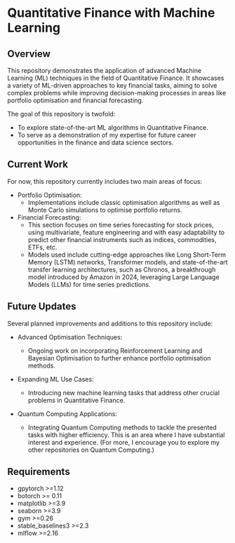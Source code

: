 # Quantitative Finance with Machine Learning


##  Overview
This repository demonstrates the application of advanced Machine Learning (ML) techniques in the field of Quantitative Finance. It showcases a variety of ML-driven approaches to key financial tasks, aiming to solve complex problems while improving decision-making processes in areas like portfolio optimisation and financial forecasting.

The goal of this repository is twofold:
- To explore state-of-the-art ML algorithms in Quantitative Finance.
- To serve as a demonstration of my expertise for future career opportunities in the finance and data science sectors.

## Current Work


For now, this repository currently includes two main areas of focus:

- Portfolio Optimisation:
    - Implementations include classic optimisation algorithms as well as Monte Carlo simulations to optimise portfolio returns.
- Financial Forecasting:
    - This section focuses on time series forecasting for stock prices, using multivariate, feature engineering and with easy adaptability to predict other financial instruments such as indices, commodities, ETFs, etc.
    - Models used include cutting-edge approaches like Long Short-Term Memory (LSTM) networks, Transformer models, and state-of-the-art transfer learning architectures, such as Chronos, a breakthrough model introduced by Amazon in 2024, leveraging Large Language Models (LLMs) for time series predictions.


## Future Updates 

Several planned improvements and additions to this repository include:

- Advanced Optimisation Techniques:
    - Ongoing work on incorporating Reinforcement Learning and Bayesian Optimisation to further enhance portfolio optimisation methods.

- Expanding ML Use Cases:
    - Introducing new machine learning tasks that address other crucial problems in Quantitative Finance.

- Quantum Computing Applications:
    - Integrating Quantum Computing methods to tackle the presented tasks with higher efficiency. This is an area where I have substantial interest and experience. (For more, I encourage you to explore my other repositories on Quantum Computing.)


## Requirements


- gpytorch  >=1.12
- botorch   >= 0.11
- matplotlib    >=3.9
- seaborn   >=3.9
- gym   >=0.26
- stable_baselines3    >=2.3
- mlflow    >=2.16 
